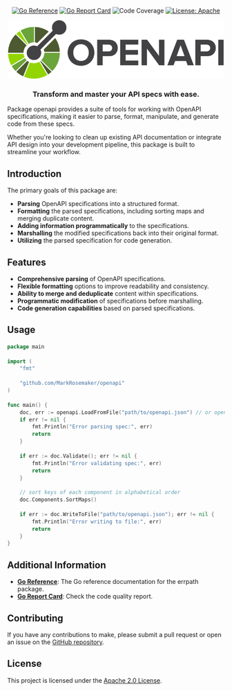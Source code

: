<div align="center">

[![Go Reference](https://pkg.go.dev/badge/github.com/MarkRosemaker/openapi.svg)](https://pkg.go.dev/github.com/MarkRosemaker/openapi)
[![Go Report Card](https://goreportcard.com/badge/github.com/MarkRosemaker/openapi)](https://goreportcard.com/report/github.com/MarkRosemaker/openapi)
![Code Coverage](https://img.shields.io/badge/coverage-96.4%25-brightgreen)
[![License: Apache](https://img.shields.io/badge/License-Apache-yellow.svg)](./LICENSE)

</div>

<p align="center">
  <img alt="OpenAPI Logo" src=openapi-logo.svg width=500>
</p>

<h3 align="center">
  Transform and master your API specs with ease.
</h3>

Package openapi provides a suite of tools for working with OpenAPI specifications, making it easier to parse, format, manipulate, and generate code from these specs. 

Whether you're looking to clean up existing API documentation or integrate API design into your development pipeline, this package is built to streamline your workflow.

## Introduction

The primary goals of this package are:

- **Parsing** OpenAPI specifications into a structured format.
- **Formatting** the parsed specifications, including sorting maps and merging duplicate content.
- **Adding information programmatically** to the specifications.
- **Marshalling** the modified specifications back into their original format.
- **Utilizing** the parsed specification for code generation.

## Features

- **Comprehensive parsing** of OpenAPI specifications.
- **Flexible formatting** options to improve readability and consistency.
- **Ability to merge and deduplicate** content within specifications.
- **Programmatic modification** of specifications before marshalling.
- **Code generation capabilities** based on parsed specifications.

## Usage

```go
package main

import (
    "fmt"

    "github.com/MarkRosemaker/openapi"
)

func main() {
    doc, err := openapi.LoadFromFile("path/to/openapi.json") // or openapi.yaml
    if err != nil {
        fmt.Println("Error parsing spec:", err)
        return
    }

    if err := doc.Validate(); err != nil {
        fmt.Println("Error validating spec:", err)
        return
    }

    // sort keys of each component in alphabetical order
    doc.Components.SortMaps()

    if err := doc.WriteToFile("path/to/openapi.json"); err != nil {
        fmt.Println("Error writing to file:", err)
        return
    }
}
```

## Additional Information

- [**Go Reference**](https://pkg.go.dev/github.com/MarkRosemaker/openapi): The Go reference documentation for the errpath package.
- [**Go Report Card**](https://goreportcard.com/report/github.com/MarkRosemaker/openapi): Check the code quality report.

## Contributing

If you have any contributions to make, please submit a pull request or open an issue on the [GitHub repository](https://github.com/MarkRosemaker/openapi).

## License

This project is licensed under the [Apache 2.0 License](./LICENSE).